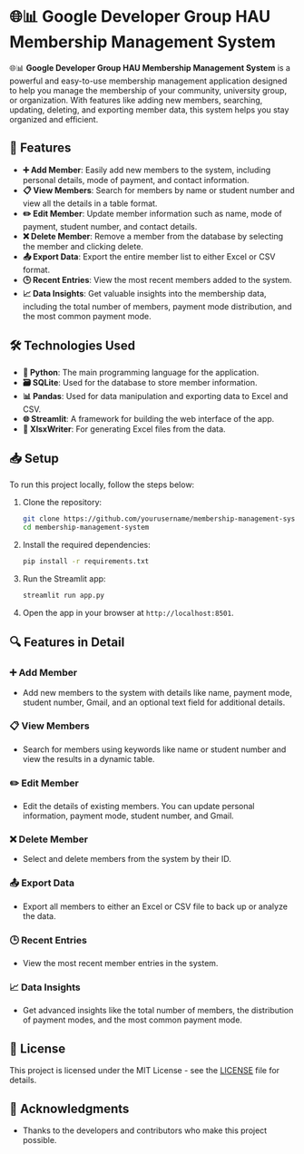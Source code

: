 
# 🌐📊 Google Developer Group HAU Membership Management System

🌐📊 **Google Developer Group HAU Membership Management System** is a powerful and easy-to-use membership management application designed to help you manage the membership of your community, university group, or organization. With features like adding new members, searching, updating, deleting, and exporting member data, this system helps you stay organized and efficient.

## 🚀 Features

- **➕ Add Member**: Easily add new members to the system, including personal details, mode of payment, and contact information.
- **📋 View Members**: Search for members by name or student number and view all the details in a table format.
- **✏️ Edit Member**: Update member information such as name, mode of payment, student number, and contact details.
- **❌ Delete Member**: Remove a member from the database by selecting the member and clicking delete.
- **📤 Export Data**: Export the entire member list to either Excel or CSV format.
- **🕒 Recent Entries**: View the most recent members added to the system.
- **📈 Data Insights**: Get valuable insights into the membership data, including the total number of members, payment mode distribution, and the most common payment mode.

## 🛠️ Technologies Used

- **🐍 Python**: The main programming language for the application.
- **🗃️ SQLite**: Used for the database to store member information.
- **📊 Pandas**: Used for data manipulation and exporting data to Excel and CSV.
- **🌐 Streamlit**: A framework for building the web interface of the app.
- **📝 XlsxWriter**: For generating Excel files from the data.

## 📥 Setup

To run this project locally, follow the steps below:

1. Clone the repository:
   ```bash
   git clone https://github.com/yourusername/membership-management-system.git
   cd membership-management-system
   ```

2. Install the required dependencies:
   ```bash
   pip install -r requirements.txt
   ```

3. Run the Streamlit app:
   ```bash
   streamlit run app.py
   ```

4. Open the app in your browser at `http://localhost:8501`.

## 🔍 Features in Detail

### ➕ Add Member
- Add new members to the system with details like name, payment mode, student number, Gmail, and an optional text field for additional details.

### 📋 View Members
- Search for members using keywords like name or student number and view the results in a dynamic table.

### ✏️ Edit Member
- Edit the details of existing members. You can update personal information, payment mode, student number, and Gmail.

### ❌ Delete Member
- Select and delete members from the system by their ID.

### 📤 Export Data
- Export all members to either an Excel or CSV file to back up or analyze the data.

### 🕒 Recent Entries
- View the most recent member entries in the system.

### 📈 Data Insights
- Get advanced insights like the total number of members, the distribution of payment modes, and the most common payment mode.

## 📝 License

This project is licensed under the MIT License - see the [LICENSE](LICENSE) file for details.

## 🙏 Acknowledgments

- Thanks to the developers and contributors who make this project possible.

